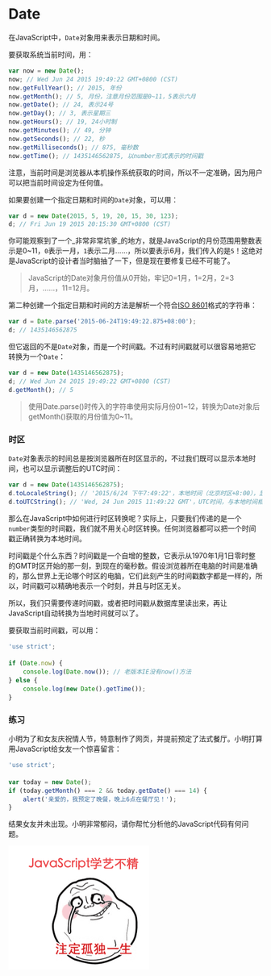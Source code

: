 # Date

在JavaScript中，`Date`对象用来表示日期和时间。

要获取系统当前时间，用：

```js
var now = new Date();
now; // Wed Jun 24 2015 19:49:22 GMT+0800 (CST)
now.getFullYear(); // 2015, 年份
now.getMonth(); // 5, 月份，注意月份范围是0~11，5表示六月
now.getDate(); // 24, 表示24号
now.getDay(); // 3, 表示星期三
now.getHours(); // 19, 24小时制
now.getMinutes(); // 49, 分钟
now.getSeconds(); // 22, 秒
now.getMilliseconds(); // 875, 毫秒数
now.getTime(); // 1435146562875, 以number形式表示的时间戳
```

注意，当前时间是浏览器从本机操作系统获取的时间，所以不一定准确，因为用户可以把当前时间设定为任何值。

如果要创建一个指定日期和时间的`Date`对象，可以用：

```js
var d = new Date(2015, 5, 19, 20, 15, 30, 123);
d; // Fri Jun 19 2015 20:15:30 GMT+0800 (CST)
```

你可能观察到了一个_非常非常坑爹_的地方，就是JavaScript的月份范围用整数表示是0~11，`0`表示一月，`1`表示二月……，所以要表示6月，我们传入的是`5`！这绝对是JavaScript的设计者当时脑抽了一下，但是现在要修复已经不可能了。

> JavaScript的Date对象月份值从0开始，牢记0=1月，1=2月，2=3月，……，11=12月。

第二种创建一个指定日期和时间的方法是解析一个符合[ISO 8601](http://www.w3.org/TR/NOTE-datetime)格式的字符串：

```js
var d = Date.parse('2015-06-24T19:49:22.875+08:00');
d; // 1435146562875
```

但它返回的不是`Date`对象，而是一个时间戳。不过有时间戳就可以很容易地把它转换为一个`Date`：

```js
var d = new Date(1435146562875);
d; // Wed Jun 24 2015 19:49:22 GMT+0800 (CST)
d.getMonth(); // 5
```

> 使用Date.parse\(\)时传入的字符串使用实际月份01~12，转换为Date对象后getMonth\(\)获取的月份值为0~11。

### 时区

`Date`对象表示的时间总是按浏览器所在时区显示的，不过我们既可以显示本地时间，也可以显示调整后的UTC时间：

```js
var d = new Date(1435146562875);
d.toLocaleString(); // '2015/6/24 下午7:49:22'，本地时间（北京时区+8:00），显示的字符串与操作系统设定的格式有关
d.toUTCString(); // 'Wed, 24 Jun 2015 11:49:22 GMT'，UTC时间，与本地时间相差8小时
```

那么在JavaScript中如何进行时区转换呢？实际上，只要我们传递的是一个`number`类型的时间戳，我们就不用关心时区转换。任何浏览器都可以把一个时间戳正确转换为本地时间。

时间戳是个什么东西？时间戳是一个自增的整数，它表示从1970年1月1日零时整的GMT时区开始的那一刻，到现在的毫秒数。假设浏览器所在电脑的时间是准确的，那么世界上无论哪个时区的电脑，它们此刻产生的时间戳数字都是一样的，所以，时间戳可以精确地表示一个时刻，并且与时区无关。

所以，我们只需要传递时间戳，或者把时间戳从数据库里读出来，再让JavaScript自动转换为当地时间就可以了。

要获取当前时间戳，可以用：

```js
'use strict';

if (Date.now) {
    console.log(Date.now()); // 老版本IE没有now()方法
} else {
    console.log(new Date().getTime());
}
```

### 练习

小明为了和女友庆祝情人节，特意制作了网页，并提前预定了法式餐厅。小明打算用JavaScript给女友一个惊喜留言：

```js
'use strict';

var today = new Date();
if (today.getMonth() === 2 && today.getDate() === 14) {
    alert('亲爱的，我预定了晚餐，晚上6点在餐厅见！');
}
```

结果女友并未出现。小明非常郁闷，请你帮忙分析他的JavaScript代码有何问题。

![](/img/longly.png)